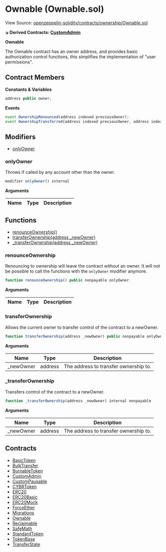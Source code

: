 # Ownable (Ownable.sol)

View Source: [openzeppelin-solidity/contracts/ownership/Ownable.sol](../openzeppelin-solidity/contracts/ownership/Ownable.sol)

**↘ Derived Contracts: [CustomAdmin](CustomAdmin.md)**

**Ownable**

The Ownable contract has an owner address, and provides basic authorization control
functions, this simplifies the implementation of "user permissions".

## Contract Members
**Constants & Variables**

```js
address public owner;

```

**Events**

```js
event OwnershipRenounced(address indexed previousOwner);
event OwnershipTransferred(address indexed previousOwner, address indexed newOwner);
```

## Modifiers

- [onlyOwner](#onlyowner)

### onlyOwner

Throws if called by any account other than the owner.

```js
modifier onlyOwner() internal
```

**Arguments**

| Name        | Type           | Description  |
| ------------- |------------- | -----|

## Functions

- [renounceOwnership()](#renounceownership)
- [transferOwnership(address _newOwner)](#transferownership)
- [_transferOwnership(address _newOwner)](#_transferownership)

### renounceOwnership

Renouncing to ownership will leave the contract without an owner.
It will not be possible to call the functions with the `onlyOwner`
modifier anymore.

```js
function renounceOwnership() public nonpayable onlyOwner 
```

**Arguments**

| Name        | Type           | Description  |
| ------------- |------------- | -----|

### transferOwnership

Allows the current owner to transfer control of the contract to a newOwner.

```js
function transferOwnership(address _newOwner) public nonpayable onlyOwner 
```

**Arguments**

| Name        | Type           | Description  |
| ------------- |------------- | -----|
| _newOwner | address | The address to transfer ownership to. | 

### _transferOwnership

Transfers control of the contract to a newOwner.

```js
function _transferOwnership(address _newOwner) internal nonpayable
```

**Arguments**

| Name        | Type           | Description  |
| ------------- |------------- | -----|
| _newOwner | address | The address to transfer ownership to. | 

## Contracts

* [BasicToken](BasicToken.md)
* [BulkTransfer](BulkTransfer.md)
* [BurnableToken](BurnableToken.md)
* [CustomAdmin](CustomAdmin.md)
* [CustomPausable](CustomPausable.md)
* [CYBRToken](CYBRToken.md)
* [ERC20](ERC20.md)
* [ERC20Basic](ERC20Basic.md)
* [ERC20Mock](ERC20Mock.md)
* [ForceEther](ForceEther.md)
* [Migrations](Migrations.md)
* [Ownable](Ownable.md)
* [Reclaimable](Reclaimable.md)
* [SafeMath](SafeMath.md)
* [StandardToken](StandardToken.md)
* [TokenBase](TokenBase.md)
* [TransferState](TransferState.md)
